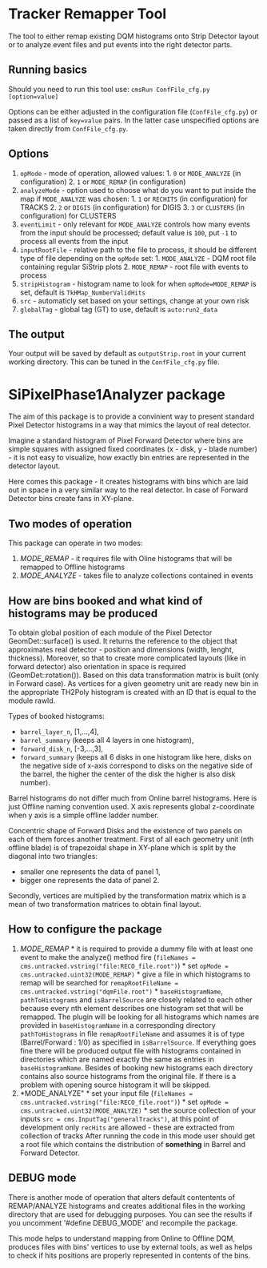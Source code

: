 # Tracker Remapper Tool

The tool to either remap existing DQM histograms onto Strip Detector layout or to analyze event files and put events into the right detector parts.

## Running basics

Should you need to run this tool use: `cmsRun ConfFile_cfg.py [option=value]`

Options can be either adjusted in the configuration file (`ConfFile_cfg.py`) or passed as a list of `key=value` pairs. In the latter case unspecified options are taken directly from `ConfFile_cfg.py`.

## Options

  1. `opMode` - mode of operation, allowed values:
    1. `0` or `MODE_ANALYZE` (in configuration) 
    2. `1` or `MODE_REMAP` (in configuration)
  2. `analyzeMode` - option used to choose what do you want to put inside the map if `MODE_ANALYZE` was chosen:
    1. `1` or `RECHITS` (in configuration) for TRACKS
    2. `2` or `DIGIS` (in configuration) for DIGIS
    3. `3` or `CLUSTERS` (in configuration) for CLUSTERS
  3. `eventLimit` - only relevant for `MODE_ANALYZE` controls how many events from the input should be processed; default value is `100`, put `-1` to process all events from the input
  4. `inputRootFile` - relative path to the file to process, it should be different type of file depending on the `opMode` set:
    1. `MODE_ANALYZE` - DQM root file containing regular SiStrip plots
    2. `MODE_REMAP` - root file with events to process
  4. `stripHistogram` - histogram name to look for when `opMode=MODE_REMAP` is set, default is `TkHMap_NumberValidHits`
  5. `src` - automaticly set based on your settings, change at your own risk
  6. `globalTag` - global tag (GT) to use, default is `auto:run2_data`
  
## The output

Your output will be saved by default as `outputStrip.root` in your current working directory. This can be tuned in the `ConfFile_cfg.py` file.

SiPixelPhase1Analyzer package
=============================

The aim of this package is to provide a convinient way to present standard Pixel Detector histograms in a way that mimics the layout of real detector.

Imagine a standard histogram of Pixel Forward Detector where bins are simple squares with assigned fixed coordinates (x - disk, y - blade number) - it is not easy to visualize, how exactly bin entries are represented in the detector layout.

Here comes this package - it creates histograms with bins which are laid out in space in a very similar way to the real detector. In case of Forward Detector bins create fans in XY-plane.

Two modes of operation
----------------------

This package can operate in two modes:
   1. *MODE_REMAP* - it requires file with Oline histograms that will be remapped to Offline histograms
   2. *MODE_ANALYZE* - takes file to analyze collections contained in events 
   
How are bins booked and what kind of histograms may be produced
---------------------------------------------------------------

To obtain global position of each module of the Pixel Detector GeomDet::surface() is used. It returns the reference to the object that approximates real detector - position and dimensions (width, lenght, thickness). Moreover, so that to create more complicated layouts (like in forward detector) also orientation in space is required (GeomDet::rotation()). Based on this data transformation matrix is built (only in Forward case). As vertices for a given geometry unit are ready new bin in the appropriate TH2Poly histogram is created with an ID that is equal to the module rawId. 

Types of booked histograms:

 - `barrel_layer_n`, [1,...,4],
 - `barrel_summary` (keeps all 4 layers in one histogram),
 - `forward_disk_n`, [-3,...,3],
 - `forward_summary` (keeps all 6 disks in one histogram like here, disks on the negative side of x-axis correspond to disks on the negative side of the barrel, the higher the center of the disk the higher is also disk number).
 
Barrel histograms do not differ much from Online barrel histograms. Here is just Offline naming convention used. X axis represents global z-coordinate when y axis is a simple offline ladder number.

Concentric shape of Forward Disks and the existence of two panels on each of them forces another treatment. First of all each geometry unit (nth offline blade) is of trapezoidal shape in XY-plane which is split by the diagonal into two triangles:

 - smaller one represents the data of panel 1,
 - bigger one represents the data of panel 2. 

Secondly, vertices are multiplied by the transformation matrix which is a mean of two transformation matrices to obtain final layout.

How to configure the package
----------------------------

   1. *MODE_REMAP*
     * it is required to provide a dummy file with at least one event to make the analyze() method fire (`fileNames = cms.untracked.vstring("file:RECO_file.root")`)
	 * set `opMode = cms.untracked.uint32(MODE_REMAP)`
	 * give a file in which histograms to remap will be searched for `remapRootFileName = cms.untracked.vstring("dqmFile.root")`
	 * `baseHistogramName`, `pathToHistograms` and `isBarrelSource` are closely related to each other because every nth element describes one histogram set that will be remapped.
	 The plugin will be looking for all histograms which names are provided in `baseHistogramName` in a corresponding directory `pathToHistograms` in file `remapRootFileName` and assumes it is of type (Barrel/Forward : 1/0) as specified in `isBarrelSource`. If everything goes fine there will be produced output file with histograms contained in directories which are named exactly the same as entries in `baseHistogramName`. Besides of booking new histograms each directory contains also source histograms from the original file. If there is a problem with opening source histogram it will be skipped.
   2. *MODE_ANALYZE"
     * set your input file (`fileNames = cms.untracked.vstring("file:RECO_file.root")`)
	 * set `opMode = cms.untracked.uint32(MODE_ANALYZE)`
	 * set the source collection of your inputs `src = cms.InputTag("generalTracks")`, at this point of development only `recHits` are allowed - these are extracted from collection of tracks
	 After running the code in this mode user should get a root file which contains the distribution of __something__ in Barrel and Forward Detector.
	 
DEBUG mode
---------

There is another mode of operation that alters default contentents of REMAP/ANALYZE histograms and creates additional files in the working directory that are used for debugging purposes. You can see the results if you uncomment '#define DEBUG_MODE' and recompile the package.

This mode helps to understand mapping from Online to Offline DQM, produces files with bins' vertices to use by external tools, as well as helps to check if hits positions are properly represented in contents of the bins.
